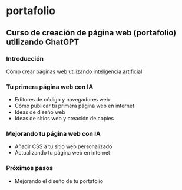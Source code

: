 # portafolio

## Curso de creación de página web (portafolio) utilizando ChatGPT

### __Introducción__

Cómo crear páginas web utilizando inteligencia artificial

### __Tu primera página web con IA__
- Editores de código y navegadores web
- Cómo publicar tu primera página web en internet
- Ideas de diseño web
- Ideas de sitios web y creación de copies

### __Mejorando tu página web con IA__

- Añadir CSS a tu sitio web personalizado
- Actualizando tu página web en internet

### __Próximos pasos__

- Mejorando el diseño de tu portafolio